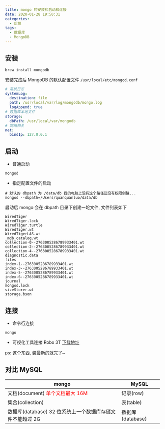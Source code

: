 ```yaml
---
title: mongo 的安装和启动和连接
date: 2020-01-28 19:50:31
categories:
  - 后端
tags:
  - 数据库
  - MongoDB
---
```


## 安装

```shell
brew install mongodb
```

安装完成后 MongoDB 的默认配置文件 `/usr/local/etc/mongod.conf`

```yaml
# 系统日志
systemLog:
  destination: file
  path: /usr/local/var/log/mongodb/mongo.log
  logAppend: true
# 数据库本地文件
storage:
  dbPath: /usr/local/var/mongodb
# 网络相关
net:
  bindIp: 127.0.0.1
```

## 启动

- 普通启动
```shell
mongod
```

- 指定配置文件的启动
```shell
# 默认的 dbpath 为 /data/db 我的电脑上没有这个路径还没有权限创建...
mongod --dbpath=/Users/quanquanluo/data/db
```

启动后 mongo 会在 dbpath 目录下创建一坨文件, 文件列表如下

```shell
WiredTiger
WiredTiger.lock
WiredTiger.turtle
WiredTiger.wt
WiredTigerLAS.wt
_mdb_catalog.wt
collection-0--2763005286789933401.wt
collection-2--2763005286789933401.wt
collection-4--2763005286789933401.wt
diagnostic.data
files
index-1--2763005286789933401.wt
index-3--2763005286789933401.wt
index-5--2763005286789933401.wt
index-6--2763005286789933401.wt
journal
mongod.lock
sizeStorer.wt
storage.bson
```

## 连接

- 命令行连接
```shell
mongo
```

- 可视化工具连接
Robo 3T [下载地址](https://robomongo.org/download)

ps: 这个东西, 装最新的就完了~

## 对比 MySQL

mongo | MySQL
--- | ---
文档(document) <font color="red">单个文档最大 16M</font> | 记录(row)
集合(collection) | 表(table)
数据库(database) 32 位系统上一个数据库存储文件不能超过 2G | 数据库(database)
